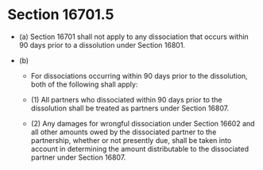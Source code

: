 # Section 16701.5

- (a) Section 16701 shall not apply to any dissociation that occurs within 90 days prior to a dissolution under Section 16801.

- (b) 

  - For dissociations occurring within 90 days prior to the dissolution, both of the following shall apply:

  - (1) All partners who dissociated within 90 days prior to the dissolution shall be treated as partners under Section 16807.

  - (2) Any damages for wrongful dissociation under Section 16602 and all other amounts owed by the dissociated partner to the partnership, whether or not presently due, shall be taken into account in determining the amount distributable to the dissociated partner under Section 16807.